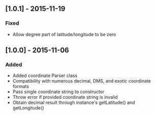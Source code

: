## [1.0.1] - 2015-11-19
### Fixed
- Allow degree part of latitude/longitude to be zero

## [1.0.0] - 2015-11-06
### Added
- Added coordinate Parser class
- Compatibility with numerous decimal, DMS, and exotic coordinate formats
- Pass single coordinate string to constructor
- Throw error if provided coordinate string is invalid
- Obtain decimal result through instance's getLatitude() and getLongitude()

